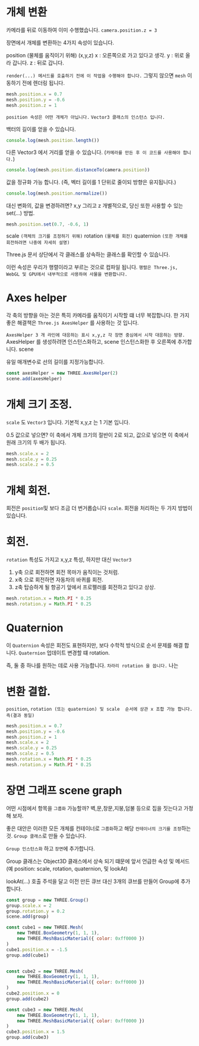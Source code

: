 <h1>개체 변환</h1>

카메라를 뒤로 이동하여 이미 수행했습니다.
`camera.position.z = 3`

장면에서 개체를 변환하는 4가지 속성이 있습니다.

position (물체를 움직이기 위해) (x,y,z) 
x : 오른쪽으로 가고 있다고 생각. 
y : 위로 올라 갑니다. 
z : 뒤로 갑니다. 

`render(...) 메서드를 호출하기 전에 이 작업을 수행해야 합니다.`
그렇지 않으면 `mesh` 이동하기 전에 렌더링 됩니다.

``` javascript
mesh.position.x = 0.7
mesh.position.y = -0.6 
mesh.position.z = 1 
```

`position 속성은 어떤 개체가 아닙니다.`
`Vector3 클래스의 인스턴스 입니다.`


백터의 길이를 얻을 수 있습니다.

``` javascript
console.log(mesh.position.length())
```


다른 Vector3 에서 거리를 얻을 수 있습니다. (`카메라를 만든 후 이 코드를 사용해야 합니다.`) 

``` javascript
console.log(mesh.position.distanceTo(camera.position))
```

값을 정규화 가능 합니다. (즉, 벡터 길이를 1 단위로 줄이되 방향은 유지됩니다.)

``` javascript
console.log(mesh.position.normalize()) 
```

대신 변화의, 값을 변경하려면? x,y 그리고 z 개별적으로, 당신 또한 사용할 수 있는 set(...) 방법.

``` javascript
mesh.position.set(0.7, -0.6, 1) 
```

scale `(객체의 크기를 조정하기 위해)`
rotation `(물체를 회전)`
quaternion `(또한 개체를 회전하려면 나중에 자세히 설명)` 

Three.js 문서 상단에서 각 클래스를 상속하는 클래스를 확인할 수 있습니다.

이런 속성은 우리가 행렬이라고 부르는 것으로 컴파일 됩니다.
`행렬은 Three.js, WebGL 및 GPU에서 내부적으로 사용하여 사물을 변환합니다.`





# Axes helper 

각 축의 방향을 아는 것은 특히 카메라를 움직이기 시작할 떄 너무 복잡합니다.
한 가지 좋은 해결책은 `Three.js AxesHelper` 를 사용하는 것 입니다.

`AxesHelper 3 개 라인에 대응하는 표시 x,y,z 각 장면 중심에서 시작 대응하는 방향.`
AxesHelper 를 생성하려면 인스턴스화하고, scene 인스턴스화한 후 오른쪽에 추가합니다. scene 

유일 매개변수로 선의 길이를 지정가능합니다. 

``` javascript
const axesHelper = new THREE.AxesHelper(2)
scene.add(axesHelper) 
```



# 개체 크기 조정.

`scale` 도 `Vector3` 입니다.
기본적 x,y,z 는 1 기본 입니다.

0.5 값으로 넣으면? 이 축에서 개체 크기의 절반이
2로 되고, 값으로 넣으면 이 축에서 원래 크기의 두 배가 됩니다.

``` javascript
mesh.scale.x = 2
mesh.scale.y = 0.25
mesh.scale.z = 0.5
```



# 개체 회전.

회전은 `position`및 보다 조금 더 번거롭습니다 `scale`.
회전을 처리하는 두 가지 방법이 있습니다.




# 회전.

`rotation` 특성도 가지고 x,y,z 특성, 하지만 대신 `Vector3` 

1. y축 으로 회전하면 회전 목마가 움직이는 것처럼.
2. x축 으로 회전하면 자동차의 바퀴를 회전.
3. z축 탑승하게 될 항공기 앞에서 프로펠러를 회전하고 있다고 상상.

``` javascript
mesh.rotation.x = Math.PI * 0.25
mesh.rotation.y = Math.PI * 0.25
```


# Quaternion 

이 `Quaternion` 속성은 회전도 표현하지만, 보다 수학적 방식으로 순서 문제를 해결 합니다.
`Quaternion` 업데이트 변경할 떄 rotation.

즉, 둘 중 하나를 원하는 데로 사용 가능합니다.
`차라리 rotation 을 씁니다.` 나는 



# 변환 결합.

`position`, `rotation (또는 quaternion) 및 scale  순서에 상관 x 조합 가능 합니다. 즉(결과 동일)`

``` javascript
mesh.position.x = 0.7 
mesh.position.y = -0.6
mesh.position.z = 1 
mesh.scale.x = 2 
mesh.scale.y = 0.25 
mesh.scale.z = 0.5 
mesh.rotation.x = Math.PI * 0.25 
mesh.rotation.y = Math.PI * 0.25 
```



# 장면 그래프 scene graph

어떤 시점에서 항목을 `그룹화` 가능할까? 
벽,문,창문,지붕,덤불 등으로 집을 짓는다고 가정 해 보자.

좋은 대안은 이러한 모든 개체를 컨테이너로 `그룹화`하고 해당 `컨테이너의 크기를 조정`하는 것.
`Group 클래스`로 만들 수 있습니다.

`Group 인스턴스화` 하고 `장면`에 추가합니다.

Group 클래스는 Object3D 클래스에서 상속 되기 떄문에 앞서 언급한 속성 및 메서드 (예 position: scale, rotation, quaternion, 및 lookAt)

lookAt(...) 호출 주석을 달고 이전 만든 큐브 대신 3개의 큐브를 만들어 Group에 추가합니다.

``` javascript
const group = new THREE.Group()
group.scale.x = 2
group.rotation.y = 0.2 
scene.add(group) 

const cube1 = new THREE.Mesh(
    new THREE.BoxGeometry(1, 1, 1),
    new THREE.MeshBasicMaterial({ color: 0xff0000 })
)
cube1.position.x = -1.5
group.add(cube1) 


const cube2 = new THREE.Mesh(
    new THREE.BoxGeometry(1, 1, 1),
    new THREE.MeshBasicMaterial({ color: 0xff0000 })
)
cube2.position.x = 0
group.add(cube2) 

const cube3 = new THREE.Mesh(
    new THREE.BoxGeometry(1, 1, 1),
    new THREE.MeshBasicMaterial({ color: 0xff0000 })
)
cube3.position.x = 1.5 
group.add(cube3) 
```

